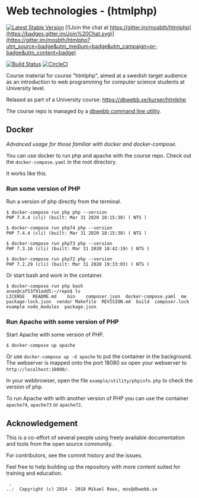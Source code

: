 Web technologies - (htmlphp)
===================

[![Latest Stable Version](https://poser.pugx.org/dbwebb/htmlphp/v/stable)](https://packagist.org/packages/dbwebb/htmlphp)
[![Join the chat at https://gitter.im/mosbth/htmlphp](https://badges.gitter.im/Join%20Chat.svg)](https://gitter.im/mosbth/htmlphp?utm_source=badge&utm_medium=badge&utm_campaign=pr-badge&utm_content=badge)

[![Build Status](https://travis-ci.org/dbwebb-se/htmlphp.svg?branch=master)](https://travis-ci.org/dbwebb-se/htmlphp)
[![CircleCI](https://circleci.com/gh/dbwebb-se/htmlphp.svg?style=svg)](https://circleci.com/gh/dbwebb-se/htmlphp)

Course material for course "htmlphp", aimed at a swedish target audience as an introduction to web programming for computer science students at University level.

Relased as part of a University course: https://dbwebb.se/kurser/htmlphp

The course repo is managed by a [dbwebb command line utility](https://dbwebb.se/dbwebb-cli).



Docker
-------------------

_Advanced usage for those familiar with docker and docker-compose._

You can use docker to run php and apache with the course repo. Check out the `docker-compose.yaml` in the root directory.

It works like this.



### Run some version of PHP

Run a version of php directly from the terminal.

```
$ docker-compose run php php --version                 
PHP 7.4.4 (cli) (built: Mar 31 2020 18:15:38) ( NTS )

$ docker-compose run php74 php --version              
PHP 7.4.4 (cli) (built: Mar 31 2020 18:15:38) ( NTS )

$ docker-compose run php73 php --version                  
PHP 7.3.16 (cli) (built: Mar 31 2020 18:42:19) ( NTS )

$ docker-compose run php72 php --version               
PHP 7.2.29 (cli) (built: Mar 31 2020 19:33:03) ( NTS )
```

Or start bash and work in the container.

```
$ docker-compose run php bash
anax@caf53f91add5:~/repo$ ls
LICENSE   README.md    bin    composer.json  docker-compose.yaml  me package-lock.json  vendor Makefile  REVISION.md  build  composer.lock  example node_modules  package.json               
```



### Run Apache with some version of PHP

Start Apache with some version of PHP.

```
$ docker-compose up apache
```

Or use `docker-compose up -d apache` to put the container in the background. The webserver is mapped onto the port 18080 so open your webserver to `http://localhost:18080/`.

In your webbrowser, open the file `example/utility/phpinfo.php` to check the version of php.

To run Apache with with another version of PHP you can use the container `apache74`, `apache73` or `apache72`.



Acknowledgement
-------------------

This is a co-effort of several people using freely available documentation and tools from the open source community.

For contributors, see the commit history and the issues.

Feel free to help building up the repository with more content suited for training and education.



```                                                            
 .                                                             
..:  Copyright (c) 2014 - 2018 Mikael Roos, mos@dbwebb.se      
```                                                            
